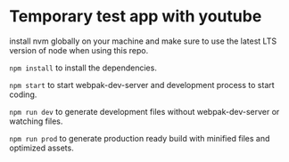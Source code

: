 # Temporary test app with youtube

install nvm globally on your machine and make sure to use the latest LTS version of node when using this repo.

`npm install` to install the dependencies.

`npm start` to start webpak-dev-server and development process to start coding.

`npm run dev` to generate development files without webpak-dev-server or watching files.

`npm run prod` to generate production ready build with minified files and optimized assets.
